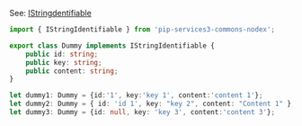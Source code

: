 
See: [IStringdentifiable](../../../toolkit_api/node/commons/data/istring_identifiable/)

```ts
import { IStringIdentifiable } from 'pip-services3-commons-nodex';

export class Dummy implements IStringIdentifiable {
    public id: string;
    public key: string;
    public content: string;
}

let dummy1: Dummy = {id:'1', key:'key 1', content:'content 1'};
let dummy2: Dummy = { id: 'id 1', key: "key 2", content: "Content 1" };
let dummy3: Dummy = {id: null, key: 'key 3', content:'content 3'};
```
